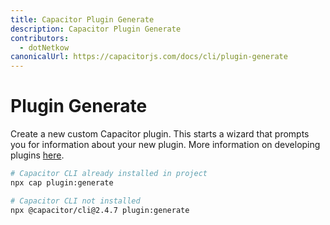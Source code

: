 ```yaml
---
title: Capacitor Plugin Generate
description: Capacitor Plugin Generate
contributors:
  - dotNetkow
canonicalUrl: https://capacitorjs.com/docs/cli/plugin-generate
---
```


# Plugin Generate

Create a new custom Capacitor plugin. This starts a wizard that prompts you for information about your new plugin. More information on developing plugins [here](/plugins.md).

```bash
# Capacitor CLI already installed in project
npx cap plugin:generate

# Capacitor CLI not installed
npx @capacitor/cli@2.4.7 plugin:generate
```
